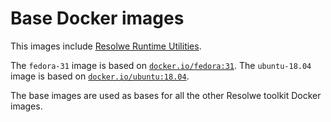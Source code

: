 # Base Docker images

This images include [Resolwe Runtime Utilities](
http://resolwe-runtime-utils.readthedocs.io).

The `fedora-31` image is based on [`docker.io/fedora:31`](
https://hub.docker.com/_/fedora/).
The `ubuntu-18.04` image is based on [`docker.io/ubuntu:18.04`](
https://hub.docker.com/_/ubuntu/).

The base images are used as bases for all the other
Resolwe toolkit Docker images.
